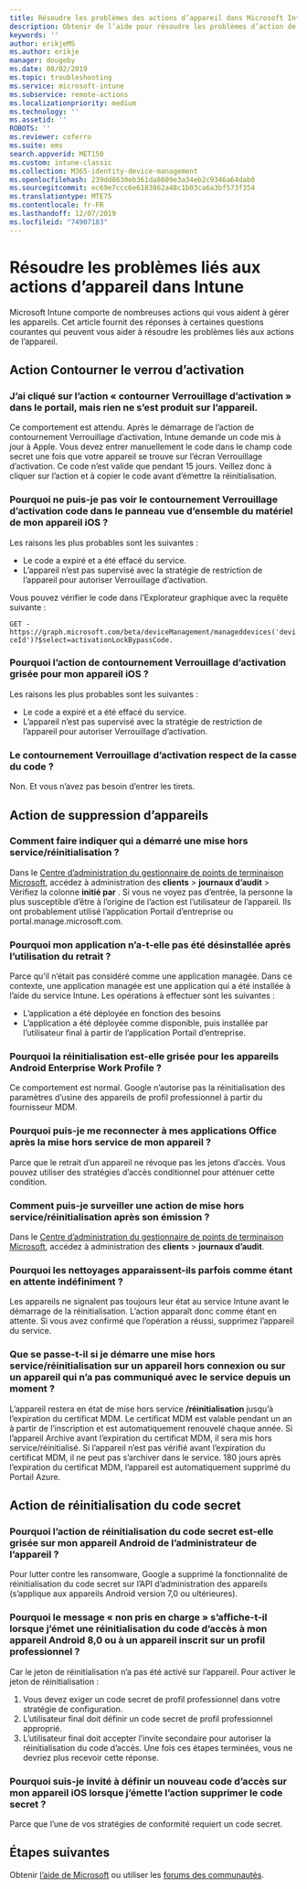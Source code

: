 ```yaml
---
title: Résoudre les problèmes des actions d’appareil dans Microsoft Intune - Azure | Microsoft Docs
description: Obtenir de l’aide pour résoudre les problèmes d’action de l’appareil.
keywords: ''
author: erikjeMS
ms.author: erikje
manager: dougeby
ms.date: 08/02/2019
ms.topic: troubleshooting
ms.service: microsoft-intune
ms.subservice: remote-actions
ms.localizationpriority: medium
ms.technology: ''
ms.assetid: ''
ROBOTS: ''
ms.reviewer: coferro
ms.suite: ems
search.appverid: MET150
ms.custom: intune-classic
ms.collection: M365-identity-device-management
ms.openlocfilehash: 239dd8630eb361da8609e3a34eb2c9346a64dab0
ms.sourcegitcommit: ec69e7ccc6e6183862a48c1b03ca6a3bf573f354
ms.translationtype: MTE75
ms.contentlocale: fr-FR
ms.lasthandoff: 12/07/2019
ms.locfileid: "74907183"
---
```

# <a name="troubleshoot-device-actions-in-intune"></a>Résoudre les problèmes liés aux actions d’appareil dans Intune

Microsoft Intune comporte de nombreuses actions qui vous aident à gérer les appareils. Cet article fournit des réponses à certaines questions courantes qui peuvent vous aider à résoudre les problèmes liés aux actions de l’appareil.

## <a name="bypass-activation-lock-action"></a>Action Contourner le verrou d’activation

### <a name="i-clicked-the-bypass-activation-lock-action-in-the-portal-but-nothing-happened-on-the-device"></a>J’ai cliqué sur l’action « contourner Verrouillage d’activation » dans le portail, mais rien ne s’est produit sur l’appareil.
Ce comportement est attendu. Après le démarrage de l’action de contournement Verrouillage d’activation, Intune demande un code mis à jour à Apple. Vous devez entrer manuellement le code dans le champ code secret une fois que votre appareil se trouve sur l’écran Verrouillage d’activation. Ce code n’est valide que pendant 15 jours. Veillez donc à cliquer sur l’action et à copier le code avant d’émettre la réinitialisation.

### <a name="why-dont-i-see-the-bypass-activation-lock-code-in-the-hardware-overview-blade-of-my-ios-device"></a>Pourquoi ne puis-je pas voir le contournement Verrouillage d’activation code dans le panneau vue d’ensemble du matériel de mon appareil iOS ?
Les raisons les plus probables sont les suivantes :
- Le code a expiré et a été effacé du service.
- L’appareil n’est pas supervisé avec la stratégie de restriction de l’appareil pour autoriser Verrouillage d’activation.

Vous pouvez vérifier le code dans l’Explorateur graphique avec la requête suivante :

```GET - https://graph.microsoft.com/beta/deviceManagement/manageddevices('deviceId')?$select=activationLockBypassCode.```

### <a name="why-is-the-bypass-activation-lock-action-greyed-out-for-my-ios-device"></a>Pourquoi l’action de contournement Verrouillage d’activation grisée pour mon appareil iOS ?
Les raisons les plus probables sont les suivantes : 
- Le code a expiré et a été effacé du service.
- L’appareil n’est pas supervisé avec la stratégie de restriction de l’appareil pour autoriser Verrouillage d’activation.

### <a name="is-the-bypass-activation-lock-code-case-sensitive"></a>Le contournement Verrouillage d’activation respect de la casse du code ?
Non. Et vous n’avez pas besoin d’entrer les tirets.

## <a name="remove-devices-action"></a>Action de suppression d’appareils

### <a name="how-do-i-tell-who-started-a-retirewipe"></a>Comment faire indiquer qui a démarré une mise hors service/réinitialisation ?
Dans le [Centre d’administration du gestionnaire de points de terminaison Microsoft](https://go.microsoft.com/fwlink/?linkid=2109431), accédez à administration des **clients** > **journaux d’audit** > Vérifiez la colonne **initié par** .
Si vous ne voyez pas d’entrée, la personne la plus susceptible d’être à l’origine de l’action est l’utilisateur de l’appareil. Ils ont probablement utilisé l’application Portail d’entreprise ou portal.manage.microsoft.com.

### <a name="why-wasnt-my-application-uninstalled-after-using-retire"></a>Pourquoi mon application n’a-t-elle pas été désinstallée après l’utilisation du retrait ?
Parce qu’il n’était pas considéré comme une application managée. Dans ce contexte, une application managée est une application qui a été installée à l’aide du service Intune. Les opérations à effectuer sont les suivantes :
- L’application a été déployée en fonction des besoins
- L’application a été déployée comme disponible, puis installée par l’utilisateur final à partir de l’application Portail d’entreprise.

### <a name="why-is-wipe-grayed-out-for-android-enterprise-work-profile-devices"></a>Pourquoi la réinitialisation est-elle grisée pour les appareils Android Enterprise Work Profile ?
Ce comportement est normal. Google n’autorise pas la réinitialisation des paramètres d’usine des appareils de profil professionnel à partir du fournisseur MDM.

### <a name="why-can-i-sign-back-into-my-office-apps-after-my-device-was-retired"></a>Pourquoi puis-je me reconnecter à mes applications Office après la mise hors service de mon appareil ?
Parce que le retrait d’un appareil ne révoque pas les jetons d’accès. Vous pouvez utiliser des stratégies d’accès conditionnel pour atténuer cette condition.

### <a name="how-can-i-monitor-a-retirewipe-action-after-it-was-issued"></a>Comment puis-je surveiller une action de mise hors service/réinitialisation après son émission ?
Dans le [Centre d’administration du gestionnaire de points de terminaison Microsoft](https://go.microsoft.com/fwlink/?linkid=2109431), accédez à administration des **clients** > **journaux d’audit**.

### <a name="why-do-wipes-sometimes-show-as-pending-indefinitely"></a>Pourquoi les nettoyages apparaissent-ils parfois comme étant en attente indéfiniment ?
Les appareils ne signalent pas toujours leur état au service Intune avant le démarrage de la réinitialisation. L’action apparaît donc comme étant en attente. Si vous avez confirmé que l’opération a réussi, supprimez l’appareil du service.

### <a name="what-happens-if-i-start-a-retirewipe-on-an-offline-device-or-a-device-that-hasnt-communicated-with-the-service-in-a-while"></a>Que se passe-t-il si je démarre une mise hors service/réinitialisation sur un appareil hors connexion ou sur un appareil qui n’a pas communiqué avec le service depuis un moment ?
L’appareil restera en état de mise hors service **/réinitialisation** jusqu’à l’expiration du certificat MDM. Le certificat MDM est valable pendant un an à partir de l’inscription et est automatiquement renouvelé chaque année. Si l’appareil Archive avant l’expiration du certificat MDM, il sera mis hors service/réinitialisé. Si l’appareil n’est pas vérifié avant l’expiration du certificat MDM, il ne peut pas s’archiver dans le service. 180 jours après l’expiration du certificat MDM, l’appareil est automatiquement supprimé du Portail Azure.


## <a name="reset-passcode-action"></a>Action de réinitialisation du code secret

### <a name="why-is-the-reset-passcode-action-greyed-out-on-my-android-device-admin-enrolled-device"></a>Pourquoi l’action de réinitialisation du code secret est-elle grisée sur mon appareil Android de l’administrateur de l’appareil ?
Pour lutter contre les ransomware, Google a supprimé la fonctionnalité de réinitialisation du code secret sur l’API d’administration des appareils (s’applique aux appareils Android version 7,0 ou ultérieures).

### <a name="why-do-i-get-a-not-supported-message-when-i-issue-a-passcode-reset-to-my-android-80-or-later-work-profile-enrolled-device"></a>Pourquoi le message « non pris en charge » s’affiche-t-il lorsque j’émet une réinitialisation du code d’accès à mon appareil Android 8,0 ou à un appareil inscrit sur un profil professionnel ?
Car le jeton de réinitialisation n’a pas été activé sur l’appareil. Pour activer le jeton de réinitialisation :
1. Vous devez exiger un code secret de profil professionnel dans votre stratégie de configuration.
2. L’utilisateur final doit définir un code secret de profil professionnel approprié.
3. L’utilisateur final doit accepter l’invite secondaire pour autoriser la réinitialisation du code d’accès.
Une fois ces étapes terminées, vous ne devriez plus recevoir cette réponse.

### <a name="why-am-i-prompted-to-set-a-new-passcode-on-my-ios-device-when-i-issue-the-remove-passcode-action"></a>Pourquoi suis-je invité à définir un nouveau code d’accès sur mon appareil iOS lorsque j’émette l’action supprimer le code secret ?
Parce que l’une de vos stratégies de conformité requiert un code secret.

## <a name="next-steps"></a>Étapes suivantes

Obtenir [l’aide de Microsoft](../fundamentals/get-support.md) ou utiliser les [forums des communautés](https://social.technet.microsoft.com/Forums/en-US/home?category=microsoftintune).
